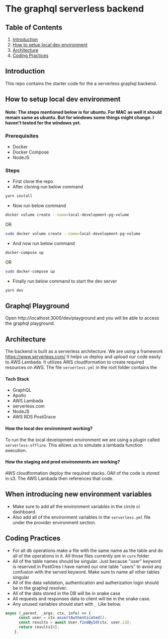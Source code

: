 # The graphql serverless backend

## Table of Contents

1. [Introduction](#introduction)
2. [How to setup local dev environment](#how-to-setup-local-dev-environment)
3. [Architecture](#architecture)
4. [Coding Practices](#coding-practices)

## Introduction

This repo contains the starter code for the a serverless graphql backend.

## How to setup local dev environment

#### Note: The steps mentioned below is for ubuntu. For MAC as well it should remain same as ubuntu. But for windows some things might change. I haven't tested for the windows yet.

### Prerequisites

- Docker
- Docker Compose
- NodeJS

### Steps

- First clone the repo
- After cloning run below command

```bash
yarn install
```

- Now run below command

```bash
docker volume create --name=local-development-pg-volume
```

OR

```bash
sudo docker volume create --name=local-development-pg-volume
```

- And now run below command

```bash
docker-compose up
```

OR

```bash
sudo docker-compose up
```

- Finally run below command to start the dev server

```bash
yarn dev
```

## Graphql Playground

Open http://localhost:3000/dev/playground and you will be able to access the graphql playground.

## Architecture

The backend is built as a serverless architecture.
We are using a framework https://www.serverless.com/
It helps us deploy and upload our code easily to AWS Lambada.
It utilizes AWS cloudformation to create required resources on AWS.
The file `serverless.yml` in the root folder contains the

#### Tech Stack

- GraphQL
- Apollo
- AWS Lambada
- serverless.com
- NodeJS
- AWS RDS PostGrace

#### How the local dev environment working?

To run the the local development environment we are using a plugin called `serverless-offline`.
This allows us to simulate a lambada function execution.

#### How the staging and prod environments are working?

AWS cloudformation deploy the required stacks.
OAll of the code is stored in s3.
The AWS Lambada then references that code.

## When introducing new environment variables

- Make sure to add all the environment variables in the circle ci dashboard.
- Also add all of the environment variables in the `serverless.yml` file under the provider environment section.

## Coding Practices

- For all db operations make a file with the same name as the table and do all of the operations in it. All those files currently are in `core` folder
- All of the table names should be singular. Just because "user" keyword is reserved in PostGres I have named our one table "users" to avoid any confusion with the served keyword. Make sure to name all other tables singular
- All of the data validation, authentication and autherization login should be in the graphql resolver.
- All of the data stored in the DB will be in snake case
- All requests and responses data to client will be in the snake case.
- Any unused variables should start with `_` Like below.

```javascript
async (_parent, _args, ctx, info) => {
      const user = ctx.assertAuthenticated();
      const results = await User.findById(ctx, user.id);
      return results[0];
    },
```
